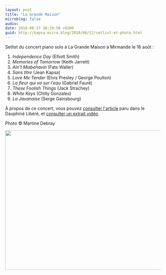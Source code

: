 ```yaml
---
layout: post
title: "La Grande Maison"
microblog: false
audio: 
date: 2018-08-17 16:19:50 +0200
guid: http://kapsa.micro.blog/2018/08/17/setlist-et-photo.html
---
```

Setlist du concert piano solo à La Grande Maison à Mirmande le 16 août :
1. _Independence Day_ (Elliott Smith)
2. _Memories of Tomorrow_ (Keith Jarrett)
3. _Ain't Misbehavin_ (Fats Waller)
4. _Sans titre_ (Jean Kapsa)
5. _Love Me Tender_ (Elvis Presley / George Poulton)
6. _La fleur qui va sur l'eau_ (Gabriel Fauré)
7. _These Foolish Things_ (Jack Strachey)
8. _White Keys_ (Chilly Gonzales)
9. _La Javanaise_ (Serge Gainsbourg)

À propos de ce concert, vous pouvez [consulter l'article](http://www.jeankapsa.com/uploads/2018/1c239077c7.jpg) paru dans le Dauphiné Libéré, et [consulter un extrait vidéo](http://jeankapsa.com/2018/09/09/la-javanaise.html).

Photo © Martine Debray

<img src="http://www.jeankapsa.com/uploads/2018/09fa521be6.jpg" width="600" height="450" />
